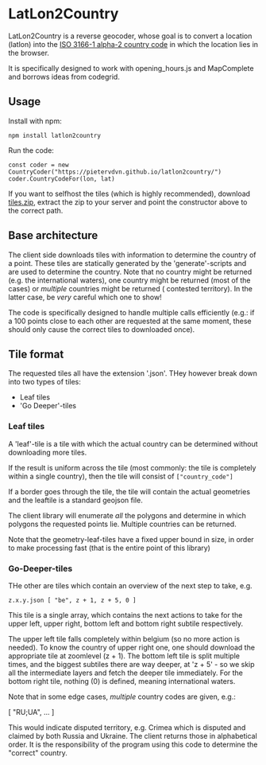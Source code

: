 LatLon2Country
==============

LatLon2Country is a reverse geocoder, whose goal is to convert a location (latlon) into the [ISO 3166-1 alpha-2 country code](https://en.wikipedia.org/wiki/ISO_3166-1_alpha-2) in which the
location lies in the browser.

It is specifically designed to work with opening_hours.js and MapComplete and borrows ideas from codegrid.

Usage
-----

Install with npm:

`npm install latlon2country`

Run the code:

`const coder = new CountryCoder("https://pietervdvn.github.io/latlon2country/")
coder.CountryCodeFor(lon, lat)
`

If you want to selfhost the tiles (which is highly recommended), download [tiles.zip](tiles.zip), extract the zip to
your server and point the constructor above to the correct path.

Base architecture
-----------------

The client side downloads tiles with information to determine the country of a point. These tiles are statically
generated by the 'generate'-scripts and are used to determine the country. Note that no country might be returned (e.g.
the international waters), one country might be returned (most of the cases) or _multiple_ countries might be returned (
contested territory). In the latter case, be _very_ careful which one to show!

The code is specifically designed to handle multiple calls efficiently (e.g.: if a 100 points close to each other are
requested at the same moment, these should only cause the correct tiles to downloaded once).


Tile format
-----------

The requested tiles all have the extension '.json'. THey however break down into two types of tiles:

- Leaf tiles
- 'Go Deeper'-tiles

### Leaf tiles

A 'leaf'-tile is a tile with which the actual country can be determined without downloading more tiles.

If the result is uniform across the tile (most commonly: the tile is completely within a single country), then the tile
will consist of `["country_code"]`

If a border goes through the tile, the tile will contain the actual geometries and the leaftile is a standard geojson
file.

The client library will enumerate _all_ the polygons and determine in which polygons the requested points lie. Multiple
countries can be returned.

Note that the geometry-leaf-tiles have a fixed upper bound in size, in order to make processing fast (that is the entire
point of this library)

### Go-Deeper-tiles

THe other are tiles which contain an overview of the next step to take, e.g.

`
z.x.y.json
[ "be", z + 1, z + 5, 0 ]
`

This tile is a single array, which contains the next actions to take for the upper left, upper right, bottom left and
bottom right subtile respectively.

The upper left tile falls completely within belgium (so no more action is needed). To know the country of upper right
one, one should download the appropriate tile at zoomlevel (z + 1). The bottom left tile is split multiple times, and
the biggest subtiles there are way deeper, at 'z + 5' - so we skip all the intermediate layers and fetch the deeper tile
immediately. For the bottom right tile, nothing (0) is defined, meaning international waters.

Note that in some edge cases, _multiple_ country codes are given, e.g.:

[ "RU;UA", ... ]

This would indicate disputed territory, e.g. Crimea which is disputed and claimed by both Russia and Ukraine. The client
returns those in alphabetical order. It is the responsibility of the program using this code to determine the "correct"
country.
